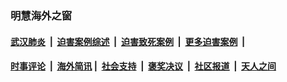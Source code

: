
### 明慧海外之窗

####  [武汉肺炎](indexes/365.md?t=01241700) &nbsp;|&nbsp;  [迫害案例综述](indexes/328.md?t=01241700) &nbsp;|&nbsp; [迫害致死案例](indexes/277.md?t=01241700)  &nbsp;|&nbsp; [更多迫害案例](indexes/81.md?t=01241700)  &nbsp;|&nbsp; 
####  [时事评论](indexes/251.md?t=01241700) &nbsp;|&nbsp; [海外简讯](indexes/245.md?t=01241700)&nbsp;|&nbsp;  [社会支持](indexes/140.md?t=01241700) &nbsp;|&nbsp; [褒奖决议](indexes/282.md?t=01241700) &nbsp;|&nbsp; [社区报道](indexes/91.md?t=01241700)  &nbsp;|&nbsp; [天人之间](indexes/78.md?t=01241700) 

